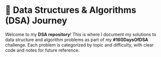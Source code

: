 # 🚀 Data Structures & Algorithms (DSA) Journey

Welcome to my **DSA repository**! This is where I document my solutions to data structure and algorithm problems as part of my **#160DaysOfDSA** challenge. Each problem is categorized by topic and difficulty, with clear code and notes for future reference.

